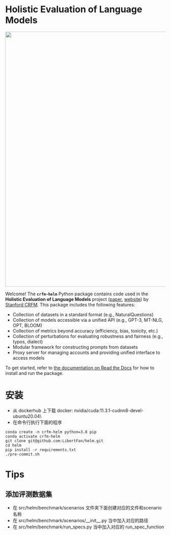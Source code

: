 <!--intro-start-->
# Holistic Evaluation of Language Models

[comment]: <> (When using the img tag, which allows us to specify size, src has to be a URL.)
<img src="https://github.com/stanford-crfm/helm/raw/main/src/helm/benchmark/static/images/helm-logo.png" alt=""  width="800"/>

Welcome! The **`crfm-helm`** Python package contains code used in the **Holistic Evaluation of Language Models** project ([paper](https://arxiv.org/abs/2211.09110), [website](https://crfm.stanford.edu/helm/latest/)) by [Stanford CRFM](https://crfm.stanford.edu/). This package includes the following features:

- Collection of datasets in a standard format (e.g., NaturalQuestions)
- Collection of models accessible via a unified API (e.g., GPT-3, MT-NLG, OPT, BLOOM)
- Collection of metrics beyond accuracy (efficiency, bias, toxicity, etc.)
- Collection of perturbations for evaluating robustness and fairness (e.g., typos, dialect)
- Modular framework for constructing prompts from datasets
- Proxy server for managing accounts and providing unified interface to access models
<!--intro-end-->

To get started, refer to [the documentation on Read the Docs](https://crfm-helm.readthedocs.io/) for how to install and run the package.

# 安装

- 从 dockerhub 上下载 docker: nvidia/cuda:11.3.1-cudnn8-devel-ubuntu20.04\
- 在命令行执行下面的程序
```
conda create -n crfm-helm python=3.8 pip
conda activate crfm-helm
git clone git@github.com:LibertFan/helm.git
cd helm
pip install -r requirements.txt
./pre-commit.sh
```

# Tips

## 添加评测数据集
- 在 src/helm/benchmark/scenarios 文件夹下面创建对应的文件和scenario名称
- 在 src/helm/benchmark/scenarios/\_\_init\_\_.py 当中加入对应的路径
- 在 src/helm/benchmark/run_specs.py 当中加入对应的 run_spec_function

